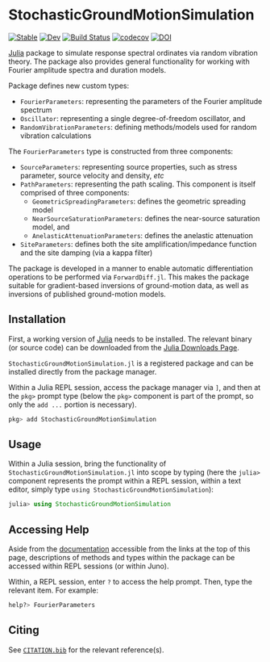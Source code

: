 # StochasticGroundMotionSimulation

[![Stable](https://img.shields.io/badge/docs-stable-blue.svg)](https://pstafford.github.io/StochasticGroundMotionSimulation.jl/stable)
[![Dev](https://img.shields.io/badge/docs-dev-blue.svg)](https://pstafford.github.io/StochasticGroundMotionSimulation.jl/dev)
[![Build Status](https://github.com/pstafford/StochasticGroundMotionSimulation.jl/workflows/CI/badge.svg)](https://github.com/pstafford/StochasticGroundMotionSimulation.jl/actions)
[![codecov](https://codecov.io/gh/pstafford/StochasticGroundMotionSimulation.jl/branch/master/graph/badge.svg?token=EDEF06FN61)](https://codecov.io/gh/pstafford/StochasticGroundMotionSimulation.jl)
[![DOI](https://zenodo.org/badge/DOI/10.5281/zenodo.4667333.svg)](https://doi.org/10.5281/zenodo.4667333)

[Julia](http://www.julialang.org) package to simulate response spectral ordinates via random vibration theory.
The package also provides general functionality for working with Fourier amplitude spectra and duration models.

Package defines new custom types:
- `FourierParameters`: representing the parameters of the Fourier amplitude spectrum
- `Oscillator`: representing a single degree-of-freedom oscillator, and
- `RandomVibrationParameters`: defining methods/models used for random vibration calculations

The `FourierParameters` type is constructed from three components:
- `SourceParameters`: representing source properties, such as stress parameter, source velocity and density, _etc_
- `PathParameters`: representing the path scaling. This component is itself comprised of three components:
  - `GeometricSpreadingParameters`: defines the geometric spreading model
  - `NearSourceSaturationParameters`: defines the near-source saturation model, and
  - `AnelasticAttenuationParameters`: defines the anelastic attenuation
- `SiteParameters`: defines both the site amplification/impedance function and the site damping (via a kappa filter)

The package is developed in a manner to enable automatic differentiation operations to be performed via `ForwardDiff.jl`.
This makes the package suitable for gradient-based inversions of ground-motion data, as well as inversions of published ground-motion models.

## Installation

First, a working version of [Julia](http://www.julialang.org) needs to be installed.
The relevant binary (or source code) can be downloaded from the [Julia Downloads Page](https://julialang.org/downloads/).

`StochasticGroundMotionSimulation.jl` is a registered package and can be installed directly from the package manager.

Within a Julia REPL session, access the package manager via `]`, and then at the `pkg>` prompt type (below the `pkg>` component is part of the prompt, so only the `add ...` portion is necessary).
```julia
pkg> add StochasticGroundMotionSimulation
```

## Usage

Within a Julia session, bring the functionality of `StochasticGroundMotionSimulation.jl` into scope by typing (here the `julia>` component represents the prompt within a REPL session, within a text editor, simply type `using StochasticGroundMotionSimulation`):
```julia
julia> using StochasticGroundMotionSimulation
```

## Accessing Help

Aside from the [documentation](https://pstafford.github.io/StochasticGroundMotionSimulation.jl/stable) accessible from the links at the top of this page, descriptions of methods and types within the package can be accessed within REPL sessions (or within Juno).

Within, a REPL session, enter `?` to access the help prompt.
Then, type the relevant item.
For example:

```julia
help?> FourierParameters
```

## Citing

See [`CITATION.bib`](CITATION.bib) for the relevant reference(s).

